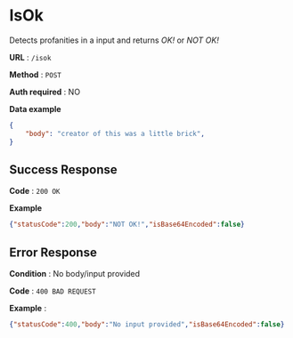 # IsOk

Detects profanities in a input and returns *OK!* or *NOT OK!* 

**URL** : `/isok`

**Method** : `POST`

**Auth required** : NO

**Data example**

```json
{
    "body": "creator of this was a little brick",
}
```

## Success Response

**Code** : `200 OK`

**Example**

```json
{"statusCode":200,"body":"NOT OK!","isBase64Encoded":false}
```

## Error Response

**Condition** : No body/input provided

**Code** : `400 BAD REQUEST`

**Example** :

```json
{"statusCode":400,"body":"No input provided","isBase64Encoded":false}
```